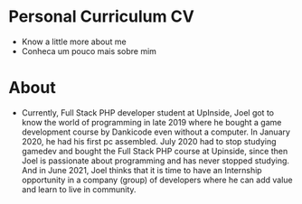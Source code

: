 # Personal Curriculum CV

- Know a little more about me
- Conheca um pouco mais sobre mim

##
# About

- Currently, Full Stack PHP developer student at UpInside, Joel got to know the world of programming in late 2019 where he bought a game development course by Dankicode even without a computer. In January 2020, he had his first pc assembled. July 2020 had to stop studying gamedev and bought the Full Stack PHP course at Upinside, since then Joel is passionate about programming and has never stopped studying. And in June 2021, Joel thinks that it is time to have an Internship opportunity in a company (group) of developers where he can add value and learn to live in community.

